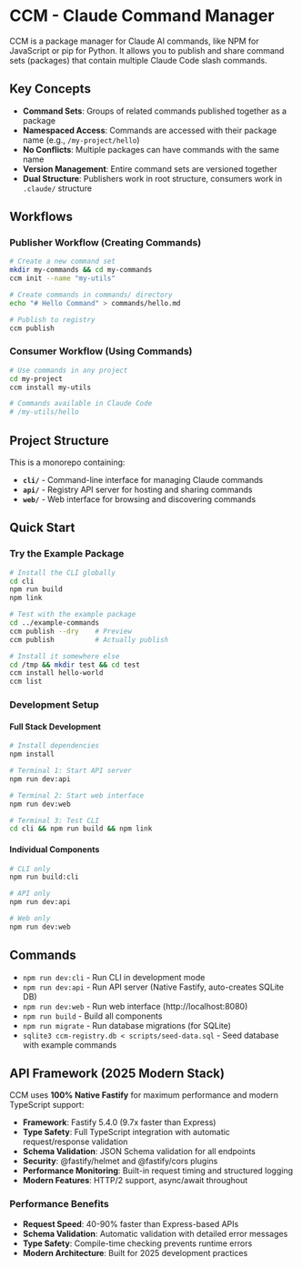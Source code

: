 # CCM - Claude Command Manager

CCM is a package manager for Claude AI commands, like NPM for JavaScript or pip for Python. It allows you to publish and share command sets (packages) that contain multiple Claude Code slash commands.

## Key Concepts

- **Command Sets**: Groups of related commands published together as a package
- **Namespaced Access**: Commands are accessed with their package name (e.g., `/my-project/hello`)
- **No Conflicts**: Multiple packages can have commands with the same name
- **Version Management**: Entire command sets are versioned together
- **Dual Structure**: Publishers work in root structure, consumers work in `.claude/` structure

## Workflows

### Publisher Workflow (Creating Commands)
```bash
# Create a new command set
mkdir my-commands && cd my-commands
ccm init --name "my-utils"

# Create commands in commands/ directory
echo "# Hello Command" > commands/hello.md

# Publish to registry
ccm publish
```

### Consumer Workflow (Using Commands)
```bash
# Use commands in any project
cd my-project
ccm install my-utils

# Commands available in Claude Code
# /my-utils/hello
```

## Project Structure

This is a monorepo containing:

- **`cli/`** - Command-line interface for managing Claude commands
- **`api/`** - Registry API server for hosting and sharing commands
- **`web/`** - Web interface for browsing and discovering commands

## Quick Start

### Try the Example Package
```bash
# Install the CLI globally
cd cli
npm run build
npm link

# Test with the example package
cd ../example-commands
ccm publish --dry    # Preview
ccm publish          # Actually publish

# Install it somewhere else
cd /tmp && mkdir test && cd test
ccm install hello-world
ccm list
```

### Development Setup

#### Full Stack Development
```bash
# Install dependencies
npm install

# Terminal 1: Start API server
npm run dev:api

# Terminal 2: Start web interface
npm run dev:web

# Terminal 3: Test CLI
cd cli && npm run build && npm link
```

#### Individual Components
```bash
# CLI only
npm run build:cli

# API only
npm run dev:api

# Web only
npm run dev:web
```

## Commands

- `npm run dev:cli` - Run CLI in development mode
- `npm run dev:api` - Run API server (Native Fastify, auto-creates SQLite DB)
- `npm run dev:web` - Run web interface (http://localhost:8080)
- `npm run build` - Build all components
- `npm run migrate` - Run database migrations (for SQLite)
- `sqlite3 ccm-registry.db < scripts/seed-data.sql` - Seed database with example commands

## API Framework (2025 Modern Stack)

CCM uses **100% Native Fastify** for maximum performance and modern TypeScript support:

- **Framework**: Fastify 5.4.0 (9.7x faster than Express)
- **Type Safety**: Full TypeScript integration with automatic request/response validation
- **Schema Validation**: JSON Schema validation for all endpoints
- **Security**: @fastify/helmet and @fastify/cors plugins
- **Performance Monitoring**: Built-in request timing and structured logging
- **Modern Features**: HTTP/2 support, async/await throughout

### Performance Benefits
- **Request Speed**: 40-90% faster than Express-based APIs
- **Schema Validation**: Automatic validation with detailed error messages
- **Type Safety**: Compile-time checking prevents runtime errors
- **Modern Architecture**: Built for 2025 development practices
